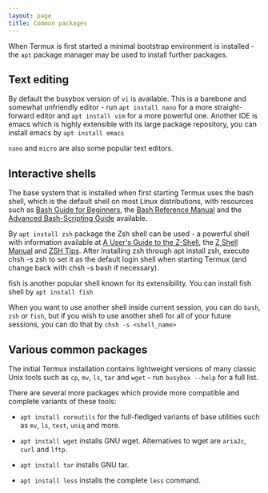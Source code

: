 ```yaml
---
layout: page
title: Common packages
---
```


When Termux is first started a minimal bootstrap environment is installed - the `apt` package manager may be used to install further packages.

Text editing
------------
By default the busybox version of `vi` is available. This is a barebone and somewhat unfriendly editor - run `apt install nano` for a more straight-forward editor and `apt install vim` for a more powerful one.
Another IDE is emacs which is highly extensible with its large package repository, you can install emacs by `apt install emacs`

`nano` and `micro` are also some popular text editors. 

Interactive shells
-----------------
The base system that is installed when first starting Termux uses the bash shell, which is the default shell on most Linux distributions, with resources such as [Bash Guide for Beginners](http://www.tldp.org/LDP/Bash-Beginners-Guide/html/), the [Bash Reference Manual](https://www.gnu.org/software/bash/manual/bash.html) and the [Advanced Bash-Scripting Guide](http://www.tldp.org/LDP/abs/html/) available.

By `apt install zsh` package the Zsh shell can be used - a powerful shell with information available at [A User's Guide to the Z-Shell](http://zsh.sourceforge.net/Guide/zshguide.html), the [Z Shell Manual](http://zsh.sourceforge.net/Doc/Release/zsh_toc.html) and [ZSH Tips](http://www.rayninfo.co.uk/tips/zshtips.html). After installing zsh through apt install zsh, execute chsh -s zsh to set it as the default login shell when starting Termux (and change back with chsh -s bash if necessary).

fish is another popular shell known for its extensibility. You can install fish shell by `apt install fish`


When you want to use another shell inside current session, you can do `bash`, `zsh` or `fish`, but if you wish to use another shell for all of your future sessions, you can do that by `chsh -s <shell_name>`

Various common packages
-----------------------
The initial Termux installation contains lightweight versions of many classic Unix tools such as `cp`, `mv`, `ls`, `tar` and `wget` - run `busybox --help` for a full list.

There are several more packages which provide more compatible and complete variants of these tools:

- `apt install coreutils` for the full-fledlged variants of base utilities such as `mv`, `ls`, `test`, `uniq` and more.

- `apt install wget` installs GNU wget. Alternatives to wget are `aria2c`, `curl` and `lftp`.

- `apt install tar` installs GNU tar.

- `apt install less` installs the complete `less` command.
